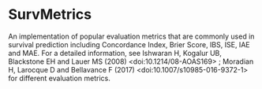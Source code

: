 # SurvMetrics
An implementation of popular evaluation metrics that are commonly used in survival prediction including Concordance Index, Brier Score, IBS, ISE, IAE and MAE. For a detailed information, see Ishwaran H, Kogalur UB, Blackstone EH and Lauer MS (2008) &lt;doi:10.1214/08-AOAS169> ; Moradian H, Larocque D and Bellavance F (2017) &lt;doi:10.1007/s10985-016-9372-1> for different evaluation metrics.
